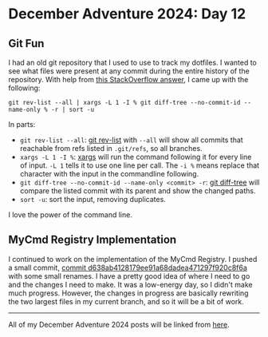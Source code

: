 # December Adventure 2024: Day 12

## Git Fun

I had an old git repository that I used to use to track my dotfiles. I wanted to see what files were present at any commit during the entire history of the repository. With help from [this StackOverflow answer](https://stackoverflow.com/a/424142/10873), I came up with the following:

```shell
git rev-list --all | xargs -L 1 -I % git diff-tree --no-commit-id --name-only % -r | sort -u
```

In parts:

* `git rev-list --all`: [git rev-list](https://git-scm.com/docs/git-rev-list) with `--all` will show all commits that reachable from refs listed in `.git/refs`, so all branches.
* `xargs -L 1 -I %`: [xargs](https://www.man7.org/linux/man-pages/man1/xargs.1.html) will run the command following it for every line of input. `-L 1` tells it to use one line per call. The `-i %` means replace that character with the input in the commandline following.
* `git diff-tree --no-commit-id --name-only <commit> -r`: [git diff-tree](https://git-scm.com/docs/git-diff-tree) will compare the listed commit with its parent and show the changed paths.
* `sort -u`: sort the input, removing duplicates.

I love the power of the command line.

## MyCmd Registry Implementation

I continued to work on the implementation of the MyCmd Registry. I pushed a small commit, [commit d638ab4128179ee91a68dadea471297f920c8f6a](https://github.com/travisbhartwell/mycmd/commit/d638ab4128179ee91a68dadea471297f920c8f6a) with some small renames. I have a pretty good idea of where I need to go and the changes I need to make. It was a low-energy day, so I didn't make much progress. However, the changes in progress are basically rewriting the two largest files in my current branch, and so it will be a bit of work.

---

All of my December Adventure 2024 posts will be linked from [here](../../december-adventure-2024).
